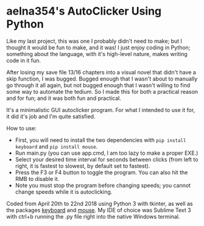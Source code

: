 # aelna354's AutoClicker Using Python

Like my last project, this was one I probably didn't need to make; but I thought it would be fun to make, and it was! I just enjoy coding in Python; something about the language, with it's high-level nature, makes writing code in it fun.

After losing my save file 13/16 chapters into a visual novel that didn't have a skip function, I was bugged. Bugged enough that I wasn't about to manually go through it all again, but not bugged enough that I wasn't willing to find some way to automate the tedium. So I made this for both a practical reason and for fun; and it was both fun and practical.

It's a minimalistic GUI autoclicker program. For what I intended to use it for, it did it's job and I'm quite satisfied.

How to use:
* First, you will need to install the two dependencies with `pip install keyboard` and `pip install mouse`.
* Run main.py (you can use app.cmd, I am too lazy to make a proper EXE.)
* Select your desired time interval for seconds between clicks (from left to right, it is fastest to slowest, by default set to fastest).
* Press the F3 or F4 button to toggle the program. You can also hit the RMB to disable it.
* Note you must stop the program before changing speeds; you cannot change speeds while it is autoclicking.

Coded from April 20th to 22nd 2018 using Python 3 with tkinter, as well as the packages [keyboard](https://github.com/boppreh/keyboard) and [mouse](https://github.com/boppreh/mouse). My IDE of choice was Sublime Text 3 with ctrl+b running the .py file right into the native Windows terminal.